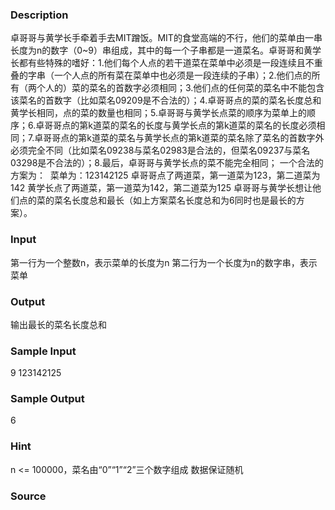 
### Description
卓哥哥与黄学长手牵着手去MIT蹭饭。MIT的食堂高端的不行，他们的菜单由一串长度为n的数字（0~9）串组成，其中的每一个子串都是一道菜名。卓哥哥和黄学长都有些特殊的嗜好：1.他们每个人点的若干道菜在菜单中必须是一段连续且不重叠的字串（一个人点的所有菜在菜单中也必须是一段连续的子串）；2.他们点的所有（两个人的）菜的菜名的首数字必须相同；3.他们点的任何菜的菜名中不能包含该菜名的首数字（比如菜名09209是不合法的）；4.卓哥哥点的菜的菜名长度总和黄学长相同，点的菜的数量也相同；5.卓哥哥与黄学长点菜的顺序为菜单上的顺序；6.卓哥哥点的第k道菜的菜名的长度与黄学长点的第k道菜的菜名的长度必须相同；7.卓哥哥点的第k道菜的菜名与黄学长点的第k道菜的菜名除了菜名的首数字外必须完全不同（比如菜名09238与菜名02983是合法的，但菜名09237与菜名03298是不合法的）；8.最后，卓哥哥与黄学长点的菜不能完全相同；
一个合法的方案为： 
菜单为：123142125
卓哥哥点了两道菜，第一道菜为123，第二道菜为142
黄学长点了两道菜，第一道菜为142，第二道菜为125
卓哥哥与黄学长想让他们点的菜的菜名长度总和最长（如上方案菜名长度总和为6同时也是最长的方案）。

### Input
第一行为一个整数n，表示菜单的长度为n
第二行为一个长度为n的数字串，表示菜单

### Output
输出最长的菜名长度总和

### Sample Input
9
123142125
### Sample Output
6
### Hint
n <= 100000，菜名由“0”“1”“2”三个数字组成
数据保证随机


### Source
